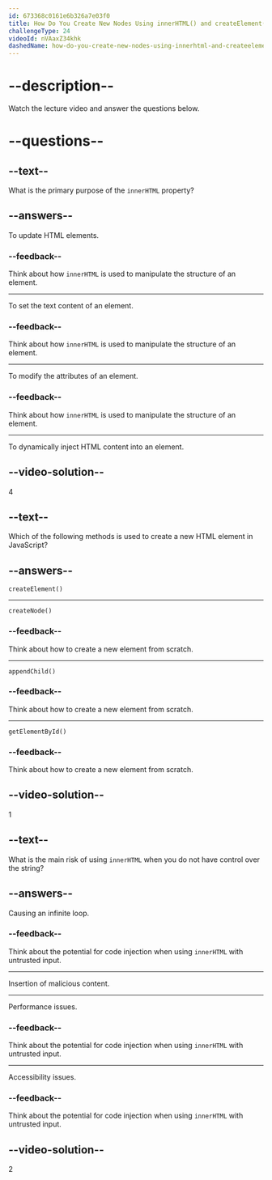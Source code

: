 ```yaml
---
id: 673368c0161e6b326a7e03f0
title: How Do You Create New Nodes Using innerHTML() and createElement()?
challengeType: 24
videoId: nVAaxZ34khk
dashedName: how-do-you-create-new-nodes-using-innerhtml-and-createelement
---
```


# --description--

Watch the lecture video and answer the questions below.

# --questions--

## --text--

What is the primary purpose of the `innerHTML` property?

## --answers--

To update HTML elements.

### --feedback--

Think about how `innerHTML` is used to manipulate the structure of an element.

---

To set the text content of an element.

### --feedback--

Think about how `innerHTML` is used to manipulate the structure of an element.

---

To modify the attributes of an element.

### --feedback--

Think about how `innerHTML` is used to manipulate the structure of an element.

---

To dynamically inject HTML content into an element.

## --video-solution--

4

## --text--

Which of the following methods is used to create a new HTML element in JavaScript?

## --answers--

`createElement()`

---

`createNode()`

### --feedback--

Think about how to create a new element from scratch.

---

`appendChild()`

### --feedback--

Think about how to create a new element from scratch.

---

`getElementById()`

### --feedback--

Think about how to create a new element from scratch.

## --video-solution--

1

## --text--

What is the main risk of using `innerHTML` when you do not have control over the string?

## --answers--

Causing an infinite loop.

### --feedback--

Think about the potential for code injection when using `innerHTML` with untrusted input.

---

Insertion of malicious content.

---

Performance issues.

### --feedback--

Think about the potential for code injection when using `innerHTML` with untrusted input.

---

Accessibility issues.

### --feedback--

Think about the potential for code injection when using `innerHTML` with untrusted input.

## --video-solution--

2
